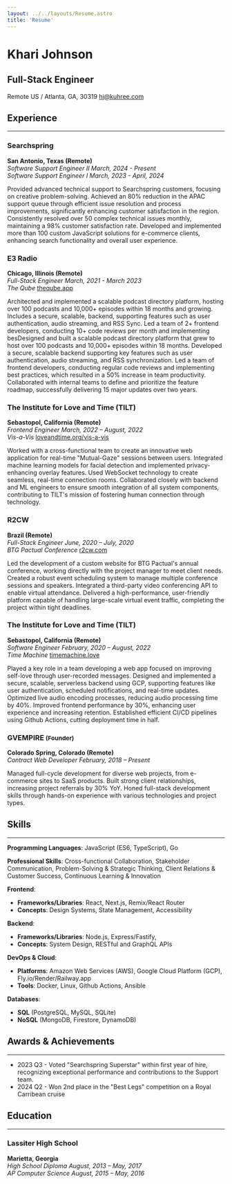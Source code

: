 ```yaml
---
layout: ../../layouts/Resume.astro
title: 'Resume'
---
```


<div class="flex flex-col items-center justify-center text-center">
    <h1 class="my-0">Khari Johnson</h1>
    <h2 class="my-0">Full-Stack Engineer</h2>
    <span>Remote US / Atlanta, GA, 30319</span>
    <a href="mailto:hi+resume@kuhree.com">hi@kuhree.com</a>
</div>

<!-- <p class="mx-auto text-center"> -->
<!-- Innovative Full Stack Software Engineer with 5+ years of experience in developing scalable web applications and leading technical teams. Proven track record of optimizing performance, reducing costs, and driving user engagement across diverse platforms. Skilled in JavaScript/TypeScript ecosystems and cloud technologies. Passionate about leveraging technology to solve complex business challenges and mentor junior developers. -->
<!-- </p> -->

<h2 class="mt-4 mb-0">Experience</h2>

<hr class="mb-2" />

<div class="detail">
    <h3 class="my-0">Searchspring</h3>
    <strong class="font-light">San Antonio, Texas (Remote)</strong>
</div>

<div class="detail">
    <em>Software Support Engineer II</em>
    <em class="font-light">March, 2024 - Present</em>
</div>

<div class="detail">
    <em>Software Support Engineer I</em>
    <em class="font-light">March, 2023 - April, 2024</em>
</div>

Provided advanced technical support to Searchspring customers, focusing on creative problem-solving. Achieved an 80% reduction in the APAC support queue through efficient issue resolution and process improvements, significantly enhancing customer satisfaction in the region. Consistently resolved over 50 complex technical issues monthly, maintaining a 98% customer satisfaction rate. Developed and implemented more than 100 custom JavaScript solutions for e-commerce clients, enhancing search functionality and overall user experience.

<div class="detail">
    <h3 class="my-0">E3 Radio</h3>
    <strong class="font-light">Chicago, Illinois (Remote)</strong>
</div>

<div class="detail">
    <em>Full-Stack Engineer</em>
    <em class="font-light">March, 2021 - March 2023</em>
</div>

<div class="detail">
    <em>The Qube</em>
    <a href="https://theqube.app" class="font-light">theqube.app</a>
</div>

Architected and implemented a scalable podcast directory platform, hosting over 100 podcasts and 10,000+ episodes within 18 months and growing. Includes a secure, scalable, backend, supporting features such as user authentication, audio streaming, and RSS Sync. Led a team of 2+ frontend developers, conducting 10+ code reviews per month and implementing besDesigned and built a scalable podcast directory platform that grew to host over 100 podcasts and 10,000+ episodes within 18 months. Developed a secure, scalable backend supporting key features such as user authentication, audio streaming, and RSS synchronization. Led a team of frontend developers, conducting regular code reviews and implementing best practices, which resulted in a 50% increase in team productivity. Collaborated with internal teams to define and prioritize the feature roadmap, successfully delivering 15 major updates over two years.

<div class="detail">
    <h3 class="my-0">The Institute for Love and Time (TILT)</h3>
    <strong class="font-light">Sebastopol, California (Remote)</strong>
</div>

<div class="detail">
    <em>Frontend Engineer</em>
    <em class="font-light">March, 2022 – August, 2022</em>
</div>

<div class="detail">
    <em>Vis-a-Vis</em>
    <a href="https://loveandtime.org/vis-a-vis/" class="font-light">loveandtime.org/vis-a-vis</a>
</div>

Worked with a cross-functional team to create an innovative web application for real-time "Mutual-Gaze" sessions between users. Integrated machine learning models for facial detection and implemented privacy-enhancing overlay features. Used WebSocket technology to create seamless, real-time connection rooms. Collaborated closely with backend and ML engineers to ensure smooth integration of all system components, contributing to TILT's mission of fostering human connection through technology.

<div class="detail">
    <h3 class="my-0">R2CW</h3>
    <strong class="font-light">Brazil (Remote)</strong>
</div>

<div class="detail">
    <em>Full-Stack Engineer</em>
    <em class="font-light">June, 2020 – July, 2020</em>
</div>

<div class="detail">
    <em>BTG Pactual Conference</em>
    <a href="https://r2cw.com" class="font-light">r2cw.com</a>
</div>

Led the development of a custom website for BTG Pactual's annual conference, working directly with the project manager to meet client needs. Created a robust event scheduling system to manage multiple conference sessions and speakers. Integrated a third-party video conferencing API to enable virtual attendance. Delivered a high-performance, user-friendly platform capable of handling large-scale virtual event traffic, completing the project within tight deadlines.

<div class="detail">
    <h3 class="my-0">The Institute for Love and Time (TILT)</h3>
    <strong class="font-light">Sebastopol, California (Remote)</strong>
</div>

<div class="detail">
    <em>Software Engineer</em>
    <em class="font-light">February, 2020 – August, 2022</em>
</div>

<div class="detail">
    <em>Time Machine</em>
    <a href="https://timemachine.love" class="font-light">timemachine.love</a>
</div>

Played a key role in a team developing a web app focused on improving self-love through user-recorded messages. Designed and implemented a secure, scalable, serverless backend using GCP, supporting features like user authentication, scheduled notifications, and real-time updates. Optimized live audio encoding processes, reducing audio processing time by 40%. Improved frontend performance by 30%, enhancing user experience and increasing retention. Established efficient CI/CD pipelines using Github Actions, cutting deployment time in half.

<div class="detail mt-4">
    <h3 class="my-0">
        GVEMPIRE
        <small>(Founder)</small>
    </h3>
    <strong class="font-light">Colorado Spring, Colorado (Remote)</strong>
</div>

<div class="detail">
    <em>Contract Web Developer</em>
    <em class="font-light">February, 2018 – Present</em>
</div>

Managed full-cycle development for diverse web projects, from e-commerce sites to SaaS products. Built strong client relationships, increasing project referrals by 30% YoY. Honed full-stack development skills through hands-on experience with various technologies and project types.

<h2 class="mt-4 mb-0">Skills</h2>

<hr class="mb-2" />

<div class="skill-summary">

**Programming Languages**:
    JavaScript (ES6, TypeScript),
    Go

**Professional Skills**:
    Cross-functional Collaboration,
    Stakeholder Communication,
    Problem-Solving & Strategic Thinking,
    Client Relations & Customer Success,
    Continuous Learning & Innovation

**Frontend**:
- **Frameworks/Libraries**:
    React,
    Next.js,
    Remix/React Router
- **Concepts**:
    Design Systems,
    State Management,
    Accessibility

**Backend**:
- **Frameworks/Libraries**:
    Node.js,
    Express/Fastify,
- **Concepts**:
    System Design,
    RESTful and GraphQL APIs

**DevOps & Cloud**:
- **Platforms**:
    Amazon Web Services (AWS),
    Google Cloud Platform (GCP),
    Fly.io/Render/Railway.app
- **Tools**:
    Docker,
    Linux,
    Github Actions,
    Ansible

**Databases**:
- **SQL** (PostgreSQL, MySQL, SQLite)
- **NoSQL** (MongoDB, Firestore, DynamoDB)

</div>

<h2 class="mt-4 mb-0">Awards & Achievements</h2>

<hr class="mb-2" />

- 2023 Q3 - Voted "Searchspring Superstar" within first year of hire, recognizing exceptional performance and contributions to the Support team.
- 2024 Q2 - Won 2nd place in the "Best Legs" competition on a Royal Carribean cruise

<h2 class="mt-4 mb-0">Education</h2>

<hr class="mb-2" />

<div class="flex justify-between">
    <h3 class="my-0">Lassiter High School</h3>
    <strong class="font-light">Marietta, Georgia</strong>
</div>

<div class="flex justify-between">
    <em>High School Diploma</em>
    <em class="font-light">August, 2013 – May, 2017</em>
</div>

<div class="flex justify-between">
    <em>AP Computer Science</em>
    <em class="font-light">August, 2015 – May, 2016</em>
</div>
